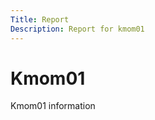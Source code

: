 ```yaml
---
Title: Report
Description: Report for kmom01
---
```


Kmom01
==========================

Kmom01 information
